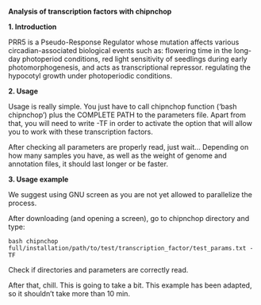 ﻿**Analysis of transcription factors with chipnchop**

**1. Introduction**

PRR5 is a Pseudo-Response Regulator whose mutation affects various circadian-associated biological events such as: flowering time in the long-day photoperiod conditions, red light sensitivity of seedlings during early photomorphogenesis, and acts as transcriptional repressor. regulating the hypocotyl growth under photoperiodic conditions.


**2. Usage**

Usage is really simple. You just have to call chipnchop function (‘bash chipnchop’) plus the COMPLETE PATH to the parameters file. Apart from that, you will need to write -TF in order to activate the option that will allow you to work with these transcription factors. 

After checking all parameters are properly read, just wait… Depending on how many samples you have, as well as the weight of genome and annotation files, it should last longer or be faster.  

**3. Usage example**

We suggest using GNU screen as you are not yet allowed to parallelize the process.

After downloading (and opening a screen), go to chipnchop directory and type:

`bash chipnchop  full/installation/path/to/test/transcription_factor/test_params.txt -TF	`

Check if directories and parameters are correctly read.

After that, chill. This is going to take a bit. This example has been adapted, so it shouldn’t take more than 10 min. 
